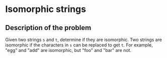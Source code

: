 # Isomorphic strings
## Description of the problem

Given two strings `s` and `t`, determine if they are isomorphic. Two strings are
isomorphic if the characters in `s` can be replaced to get `t`.
For example, "egg" and "add" are isomorphic, but "foo" and "bar" are not.

